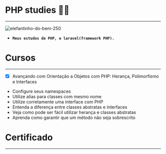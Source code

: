 # PHP studies 🚀🐘
*** 
![elefantinho-do-bem-250](https://user-images.githubusercontent.com/88351614/183260985-d5341984-bdd4-4a1b-8a7a-74bb34254763.jpg)

* **`Meus estudos de PHP, e laravel(framework PHP).`**
# Cursos
***
- [x] Avançando com Orientação a Objetos com PHP: Herança, Polimorfismo e Interfaces
* Configure seus namespaces
* Utilize alias para classes com mesmo nome
* Utilize corretamente uma interface com PHP
* Entenda a diferença entre classes abstratas e interfaces
* Veja como pode ser fácil utilizar herança e classes abstratas
* Aprenda como garantir que um método não seja sobrescrito

# Certificado
***


